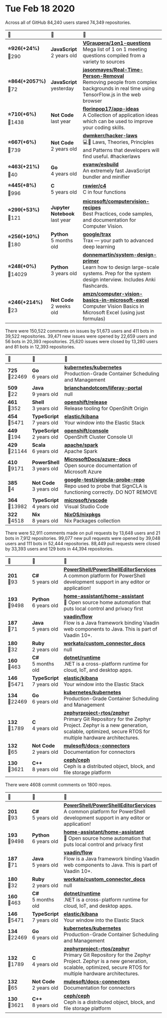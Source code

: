 # Tue Feb 18 2020

Across all of GitHub 84,240 users stared 
74,349 repositories. 

| :page_with_curl: | :calendar: | :page_with_curl: |
| :--- | :--- | :--- |
| **:star:926(+24%)**<br>:twisted_rightwards_arrows:290 | **JavaScript**<br>2 years old | **[VGraupera/1on1-questions](https://github.com/VGraupera/1on1-questions)**<br>Mega list of 1 on 1 meeting questions compiled from a variety to sources |
| **:star:864(+2057%)**<br>:twisted_rightwards_arrows:72 | **JavaScript**<br>yesterday | **[jasonmayes/Real-Time-Person-Removal](https://github.com/jasonmayes/Real-Time-Person-Removal)**<br>Removing people from complex backgrounds in real time using TensorFlow.js in the web browser |
| **:star:710(+6%)**<br>:twisted_rightwards_arrows:1438 | **Not Code**<br>last year | **[florinpop17/app-ideas](https://github.com/florinpop17/app-ideas)**<br>A Collection of application ideas which can be used to improve your coding skills. |
| **:star:667(+6%)**<br>:twisted_rightwards_arrows:739 | **Not Code**<br>2 years old | **[dwmkerr/hacker-laws](https://github.com/dwmkerr/hacker-laws)**<br>💻📖 Laws, Theories, Principles and Patterns that developers will find useful. #hackerlaws |
| **:star:463(+21%)**<br>:twisted_rightwards_arrows:40 | **Go**<br>4 years old | **[evanw/esbuild](https://github.com/evanw/esbuild)**<br>An extremely fast JavaScript bundler and minifier |
| **:star:445(+8%)**<br>:twisted_rightwards_arrows:996 | **C**<br>5 years old | **[rswier/c4](https://github.com/rswier/c4)**<br>C in four functions |
| **:star:299(+53%)**<br>:twisted_rightwards_arrows:121 | **Jupyter Notebook**<br>last year | **[microsoft/computervision-recipes](https://github.com/microsoft/computervision-recipes)**<br>Best Practices, code samples, and documentation for Computer Vision. |
| **:star:256(+10%)**<br>:twisted_rightwards_arrows:180 | **Python**<br>5 months old | **[google/trax](https://github.com/google/trax)**<br>Trax — your path to advanced deep learning |
| **:star:248(+0%)**<br>:twisted_rightwards_arrows:14029 | **Python**<br>3 years old | **[donnemartin/system-design-primer](https://github.com/donnemartin/system-design-primer)**<br>Learn how to design large-scale systems. Prep for the system design interview.  Includes Anki flashcards. |
| **:star:246(+214%)**<br>:twisted_rightwards_arrows:23 | **Not Code**<br>2 weeks old | **[amzn/computer-vision-basics-in-microsoft-excel](https://github.com/amzn/computer-vision-basics-in-microsoft-excel)**<br>Computer Vision Basics in Microsoft Excel (using just formulas) |

There were 150,522 comments on issues by 51,673 users and 411 bots in 39,522 repositories.
39,471 new issues were opened by 22,659 users and 56 bots in 20,393 repositories.
25,620 issues were closed by 13,280 users and 81 bots in 12,393 repositories.

| :speech_balloon: | :calendar: | :page_with_curl: |
| :--- | :--- | :--- |
| **725**<br>:twisted_rightwards_arrows:22469 | **Go**<br>6 years old | **[kubernetes/kubernetes](https://github.com/kubernetes/kubernetes)**<br>Production-Grade Container Scheduling and Management |
| **509**<br>:twisted_rightwards_arrows:22 | **Java**<br>9 years old | **[brianchandotcom/liferay-portal](https://github.com/brianchandotcom/liferay-portal)**<br>null |
| **461**<br>:twisted_rightwards_arrows:352 | **Shell**<br>3 years old | **[openshift/release](https://github.com/openshift/release)**<br>Release tooling for OpenShift Origin |
| **454**<br>:twisted_rightwards_arrows:5471 | **TypeScript**<br>7 years old | **[elastic/kibana](https://github.com/elastic/kibana)**<br>Your window into the Elastic Stack |
| **449**<br>:twisted_rightwards_arrows:194 | **TypeScript**<br>2 years old | **[openshift/console](https://github.com/openshift/console)**<br>OpenShift Cluster Console UI |
| **429**<br>:twisted_rightwards_arrows:21144 | **Scala**<br>6 years old | **[apache/spark](https://github.com/apache/spark)**<br>Apache Spark |
| **410**<br>:twisted_rightwards_arrows:9171 | **PowerShell**<br>3 years old | **[MicrosoftDocs/azure-docs](https://github.com/MicrosoftDocs/azure-docs)**<br>Open source documentation of Microsoft Azure |
| **385**<br>:twisted_rightwards_arrows:4 | **Not Code**<br>3 years old | **[google-test/signcla-probe-repo](https://github.com/google-test/signcla-probe-repo)**<br>Repo used to probe that SignCLA is functioning correctly.  DO NOT REMOVE |
| **364**<br>:twisted_rightwards_arrows:13982 | **TypeScript**<br>4 years old | **[microsoft/vscode](https://github.com/microsoft/vscode)**<br>Visual Studio Code |
| **322**<br>:twisted_rightwards_arrows:4518 | **Nix**<br>8 years old | **[NixOS/nixpkgs](https://github.com/NixOS/nixpkgs)**<br>Nix Packages collection |

There were 52,911 comments made on pull requests by 13,648 users and 21 bots in 7,912 repositories.
99,077 new pull requests were opened by 39,048 users and 111 bots in 52,444 repositories.
88,449 pull requests were closed by 33,393 users and 129 bots in 44,394 repositories.

| :speech_balloon: | :calendar: | :page_with_curl: |
| :--- | :--- | :--- |
| **201**<br>:twisted_rightwards_arrows:93 | **C#**<br>5 years old | **[PowerShell/PowerShellEditorServices](https://github.com/PowerShell/PowerShellEditorServices)**<br>A common platform for PowerShell development support in any editor or application! |
| **193**<br>:twisted_rightwards_arrows:9498 | **Python**<br>6 years old | **[home-assistant/home-assistant](https://github.com/home-assistant/home-assistant)**<br>:house_with_garden: Open source home automation that puts local control and privacy first |
| **187**<br>:twisted_rightwards_arrows:71 | **Java**<br>5 years old | **[vaadin/flow](https://github.com/vaadin/flow)**<br>Flow is a Java framework binding Vaadin web components to Java. This is part of Vaadin 10+. |
| **180**<br>:twisted_rightwards_arrows:32 | **Ruby**<br>2 years old | **[workato/custom_connector_docs](https://github.com/workato/custom_connector_docs)**<br>null |
| **160**<br>:twisted_rightwards_arrows:463 | **C#**<br>5 months old | **[dotnet/runtime](https://github.com/dotnet/runtime)**<br>.NET is a cross-platform runtime for cloud, IoT, and desktop apps. |
| **146**<br>:twisted_rightwards_arrows:5471 | **TypeScript**<br>7 years old | **[elastic/kibana](https://github.com/elastic/kibana)**<br>Your window into the Elastic Stack |
| **134**<br>:twisted_rightwards_arrows:22469 | **Go**<br>6 years old | **[kubernetes/kubernetes](https://github.com/kubernetes/kubernetes)**<br>Production-Grade Container Scheduling and Management |
| **132**<br>:twisted_rightwards_arrows:1789 | **C**<br>4 years old | **[zephyrproject-rtos/zephyr](https://github.com/zephyrproject-rtos/zephyr)**<br>Primary Git Repository for the Zephyr Project. Zephyr is a new generation, scalable, optimized, secure RTOS for multiple hardware architectures. |
| **132**<br>:twisted_rightwards_arrows:65 | **Not Code**<br>2 years old | **[mulesoft/docs-connectors](https://github.com/mulesoft/docs-connectors)**<br>Documentation for connectors |
| **130**<br>:twisted_rightwards_arrows:3621 | **C++**<br>8 years old | **[ceph/ceph](https://github.com/ceph/ceph)**<br>Ceph is a distributed object, block, and file storage platform  |

There were 4608 commit comments on 1800 repos.

| :speech_balloon: | :calendar: | :page_with_curl: |
| :--- | :--- | :--- |
| **201**<br>:twisted_rightwards_arrows:93 | **C#**<br>5 years old | **[PowerShell/PowerShellEditorServices](https://github.com/PowerShell/PowerShellEditorServices)**<br>A common platform for PowerShell development support in any editor or application! |
| **193**<br>:twisted_rightwards_arrows:9498 | **Python**<br>6 years old | **[home-assistant/home-assistant](https://github.com/home-assistant/home-assistant)**<br>:house_with_garden: Open source home automation that puts local control and privacy first |
| **187**<br>:twisted_rightwards_arrows:71 | **Java**<br>5 years old | **[vaadin/flow](https://github.com/vaadin/flow)**<br>Flow is a Java framework binding Vaadin web components to Java. This is part of Vaadin 10+. |
| **180**<br>:twisted_rightwards_arrows:32 | **Ruby**<br>2 years old | **[workato/custom_connector_docs](https://github.com/workato/custom_connector_docs)**<br>null |
| **160**<br>:twisted_rightwards_arrows:463 | **C#**<br>5 months old | **[dotnet/runtime](https://github.com/dotnet/runtime)**<br>.NET is a cross-platform runtime for cloud, IoT, and desktop apps. |
| **146**<br>:twisted_rightwards_arrows:5471 | **TypeScript**<br>7 years old | **[elastic/kibana](https://github.com/elastic/kibana)**<br>Your window into the Elastic Stack |
| **134**<br>:twisted_rightwards_arrows:22469 | **Go**<br>6 years old | **[kubernetes/kubernetes](https://github.com/kubernetes/kubernetes)**<br>Production-Grade Container Scheduling and Management |
| **132**<br>:twisted_rightwards_arrows:1789 | **C**<br>4 years old | **[zephyrproject-rtos/zephyr](https://github.com/zephyrproject-rtos/zephyr)**<br>Primary Git Repository for the Zephyr Project. Zephyr is a new generation, scalable, optimized, secure RTOS for multiple hardware architectures. |
| **132**<br>:twisted_rightwards_arrows:65 | **Not Code**<br>2 years old | **[mulesoft/docs-connectors](https://github.com/mulesoft/docs-connectors)**<br>Documentation for connectors |
| **130**<br>:twisted_rightwards_arrows:3621 | **C++**<br>8 years old | **[ceph/ceph](https://github.com/ceph/ceph)**<br>Ceph is a distributed object, block, and file storage platform  |

